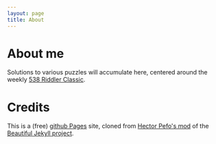 ```yaml
---
layout: page
title: About
---
```


About me
===

Solutions to various puzzles will accumulate here, centered around the weekly [538 Riddler Classic](https://fivethirtyeight.com/tag/the-riddler/). 


Credits
===================

This is a (free) [github Pages](https://pages.github.com/) site, cloned from [Hector Pefo's mod](https://github.com/hectorpefo/hectorpefo.github.io) of the [Beautiful Jekyll project](https://github.com/daattali/beautiful-jekyll).
